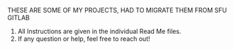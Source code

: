 THESE ARE SOME OF MY PROJECTS, HAD TO MIGRATE THEM FROM SFU GITLAB
1. All Instructions are given in the individual Read Me files.
2. If any question or help, feel free to reach out!
